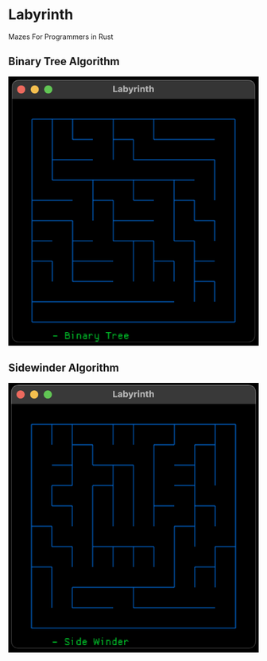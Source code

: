 # Labyrinth

Mazes For Programmers in Rust

## Binary Tree Algorithm

![Binary Tree Labyrinth](./labyrinths/binary_tree.png)


## Sidewinder Algorithm

![Sidewinder Labyrinth](./labyrinths/sidewinder.png)